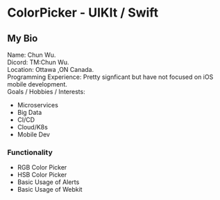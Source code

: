 # ColorPicker - UIKIt / Swift #

## My Bio ##
Name: Chun Wu.  
Dicord: TM:Chun Wu.        
Location: Ottawa ,ON Canada.        
Programming Experience: Pretty signficant but have not focused on iOS mobile development.    
Goals / Hobbies / Interests:     
* Microservices
* Big Data
* CI/CD
* Cloud/K8s
* Mobile Dev

### Functionality ###
* RGB Color Picker
* HSB Color Picker
* Basic Usage of Alerts
* Basic Usage of Webkit




